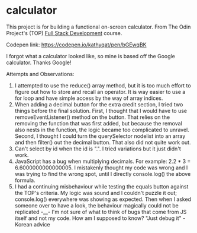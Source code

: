 # calculator

This project is for building a functional on-screen calculator. From The Odin Project's (TOP) [Full Stack Development](https://www.theodinproject.com/courses/web-development-101/lessons/calculator) course.

Codepen link: https://codepen.io/kathyqat/pen/bGEwqBK

I forgot what a calculator looked like, so mine is based off the Google calculator. Thanks Google!

Attempts and Observations:
1. I attempted to use the reduce() array method, but it is too much effort to figure out how to store and recall an operator. It is way easier to use a for loop and have simple access by the way of array indices.
2. When adding a decimal button for the extra credit section, I tried two things before the final solution. First, I thought that I would have to use removeEventListener() method on the button. That relies on the removing the function that was first added, but because the removal also nests in the function, the logic became too complicated to unravel. Second, I thought I could turn the querySelector nodelist into an array and then filter() out the decimal button. That also did not quite work out.
3. Can't select by id when the id is ".". I tried variations but it just didn't work.
4. JavaScript has a bug when multiplying decimals. For example: 2.2 * 3 = 6.6000000000000005. I mistakenly thought my code was wrong and I was trying to find the wrong spot, until I directly console.log() the above formula. 
5. I had a continuing misbehaviour while testing the equals button against the TOP's criteria. My logic was sound and I couldn't puzzle it out; console.log() everywhere was showing as expected. Then when I asked someone over to have a look, the behaviour magically could not be replicated -__- I'm not sure of what to think of bugs that come from JS itself and not my code. How am I supposed to know? "Just debug it" -Korean advice